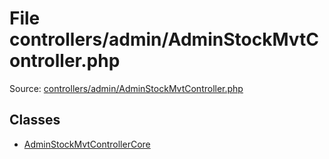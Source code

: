 File controllers/admin/AdminStockMvtController.php
=========

Source: [controllers/admin/AdminStockMvtController.php](https://github.com/PrestaShop/PrestaShop/blob/1.5.6.1/controllers/admin/AdminStockMvtController.php)


Classes
-------

* [AdminStockMvtControllerCore](class.AdminStockMvtControllerCore.md)

